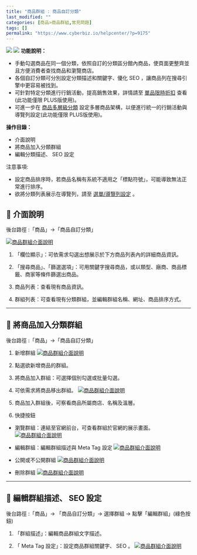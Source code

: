 ```yaml
---
title: "商品群組 : 商品自訂分類"
last_modified: ""
categories: [商品>商品群組,常見問題]
tags: []
permalink: "https://www.cyberbiz.io/helpcenter/?p=9175"
---
```


![](https://www.cyberbiz.io/helpcenter/wp-content/uploads/一般版3.png)
![](https://www.cyberbiz.io/helpcenter/wp-content/uploads/PLUS版3.png)
**功能說明：**  

* 手動勾選商品在同一個分類，依照自訂的分類區分館內商品，使頁面更整齊並且方便消費者查找商品和瀏覽商店。
* 各個自訂分類可分別設定分類描述和關鍵字、優化 SEO ，讓商品列在搜尋引擎中更容易被找到。
* 可針對特定分類進行行銷活動，提高銷售效果，詳情請至 [單品限時折扣](https://www.cyberbiz.io/helpcenter/?p=9101) 查看(此功能僅限 PLUS版使用)。
* 可進一步在 [商品多層級分類](https://www.cyberbiz.io/helpcenter/?p=9204) 設定多層商品架構，以便進行統一的行銷活動與導覽列設定(此功能僅限 PLUS版使用)。

**操作目錄：**

* 介面說明
* 將商品加入分類群組
* 編輯分類描述、 SEO 設定

注意事項:  

* 設定商品排序時，若商品名稱有系統不適用之「標點符號」，可能導致無法正常進行排序。
* 欲將分類列表展示在導覽列，請至 [選單/導覽列設定](https://www.cyberbiz.io/helpcenter/?p=5917) 。



## 📌 介面說明

後台路徑 :「商品」→「商品自訂分類」  

[![商品群組介面說明](https://www.cyberbiz.io/support/wp-content/uploads/商品自訂分類01.png)](https://www.cyberbiz.io/support/wp-content/uploads/商品自訂分類01.png)  

1. 「欄位顯示」：可依需求勾選出想展示於下方商品列表內的詳細商品資訊。


2. 「搜尋商品」、「篩選選項」：可用關鍵字搜尋商品，或以類型、廠商、商品標籤、商家等條件篩選出商品。


3. 商品列表：查看現有商品資訊。


4. 群組列表：可查看現有分類群組，並編輯群組名稱、網址、商品排序方式。


* * *

## 📌 將商品加入分類群組

後台路徑 :「商品」→「商品自訂分類」  


1. 新增群組 [![商品群組介面說明](https://www.cyberbiz.io/support/wp-content/uploads/商品自訂分類02.png)](https://www.cyberbiz.io/support/wp-content/uploads/商品自訂分類02.png)  



2. 點選欲新增商品的群組。
3. 將商品加入群組：可選擇個別勾選或批量勾選。
4. 可依需求將商品移出群組。 [![商品群組介面說明](https://www.cyberbiz.io/support/wp-content/uploads/商品自訂分類03.png)](https://www.cyberbiz.io/support/wp-content/uploads/商品自訂分類03.png)  

5. 商品加入群組後，可察看商品所屬商店、名稱及溫層。


6. 快捷按鈕 
* 瀏覽群組：連結至官網前台，可查看群組於官網的展示畫面。 [![商品群組介面說明](https://www.cyberbiz.io/support/wp-content/uploads/商品自訂分類04.png)](https://www.cyberbiz.io/support/wp-content/uploads/商品自訂分類04.png)  

* 編輯群組：編輯群組描述與 Meta Tag 設定 [![商品群組介面說明](https://www.cyberbiz.io/support/wp-content/uploads/商品自訂分類05.png)](https://www.cyberbiz.io/support/wp-content/uploads/商品自訂分類05.png)  

* 公開或不公開群組 [![商品群組介面說明](https://www.cyberbiz.io/support/wp-content/uploads/商品自訂分類06.png)](https://www.cyberbiz.io/support/wp-content/uploads/商品自訂分類06.png)  

* 刪除群組 [![商品群組介面說明](https://www.cyberbiz.io/support/wp-content/uploads/商品自訂分類07.png)](https://www.cyberbiz.io/support/wp-content/uploads/商品自訂分類07.png)  



* * *

## 📌 編輯群組描述、 SEO 設定

後台路徑 :「商品」→ 「商品自訂分類」→ 選擇群組 → 點擊「編輯群組」(綠色按鈕)  


1. 「群組描述」：編輯商品群組文字描述。


2. 「 Meta Tag 設定」：設定商品群組關鍵字、 SEO 。
[![商品群組介面說明](https://www.cyberbiz.io/support/wp-content/uploads/商品自訂分類05.png)](https://www.cyberbiz.io/support/wp-content/uploads/商品自訂分類05.png)



